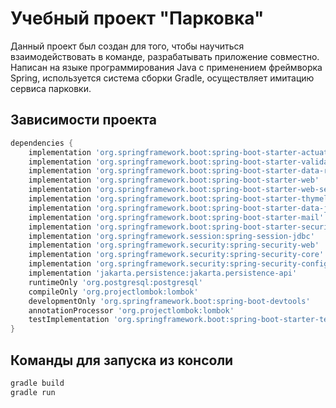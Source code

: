 # Учебный проект "Парковка"

Данный проект был создан для того, чтобы научиться взаимодействовать в команде, разрабатывать приложение совместно. Написан на языке программирования Java с применением фреймворка Spring, используется система сборки Gradle, осуществляет имитацию сервиса парковки.

## Зависимости проекта

```groovy
dependencies {
    implementation 'org.springframework.boot:spring-boot-starter-actuator'
    implementation 'org.springframework.boot:spring-boot-starter-validation'
    implementation 'org.springframework.boot:spring-boot-starter-data-rest'
    implementation 'org.springframework.boot:spring-boot-starter-web'
    implementation 'org.springframework.boot:spring-boot-starter-web-services'
    implementation 'org.springframework.boot:spring-boot-starter-thymeleaf'
    implementation 'org.springframework.boot:spring-boot-starter-data-jpa'
    implementation 'org.springframework.boot:spring-boot-starter-mail'
    implementation 'org.springframework.boot:spring-boot-starter-security'
    implementation 'org.springframework.session:spring-session-jdbc'
    implementation 'org.springframework.security:spring-security-web'
    implementation 'org.springframework.security:spring-security-core'
    implementation 'org.springframework.security:spring-security-config'
    implementation 'jakarta.persistence:jakarta.persistence-api'
    runtimeOnly 'org.postgresql:postgresql'
    compileOnly 'org.projectlombok:lombok'
    developmentOnly 'org.springframework.boot:spring-boot-devtools'
    annotationProcessor 'org.projectlombok:lombok'
    testImplementation 'org.springframework.boot:spring-boot-starter-test'
}
```

## Команды для запуска из консоли

```sh
gradle build
gradle run
```
